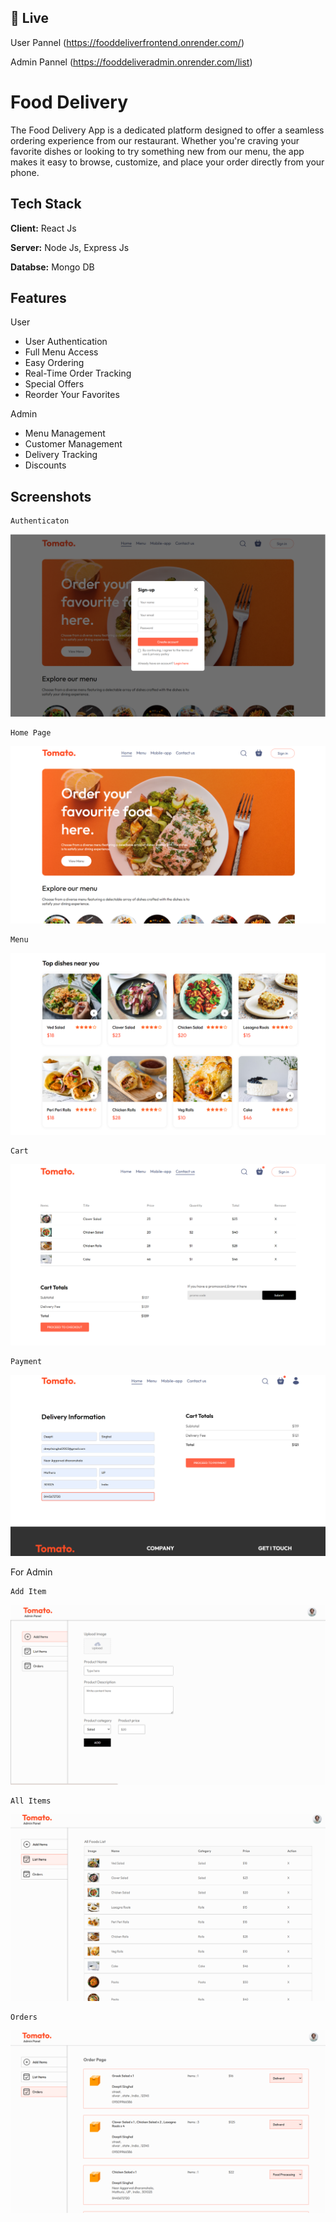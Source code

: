 
## 🔗 Live
User Pannel (https://fooddeliverfrontend.onrender.com/)

Admin Pannel (https://fooddeliveradmin.onrender.com/list)


# Food Delivery

The Food Delivery App is a dedicated platform designed to offer a seamless ordering experience from our restaurant. Whether you're craving your favorite dishes or looking to try something new from our menu, the app makes it easy to browse, customize, and place your order directly from your phone.

## Tech Stack

**Client:** React Js

**Server:** Node Js, Express Js

**Databse:** Mongo DB


## Features

User

- User Authentication
- Full Menu Access
- Easy Ordering
- Real-Time Order Tracking
- Special Offers
- Reorder Your Favorites

Admin

- Menu Management
- Customer Management
- Delivery Tracking
-  Discounts


## Screenshots
    Authenticaton

![Authenticaton](https://github.com/deepti2820/FoodDelivery/blob/main/Screenshots/Screenshot%202024-09-12%20011646.png?raw=true)





    Home Page
![Home Page](https://github.com/deepti2820/FoodDelivery/blob/main/Screenshots/Screenshot%202024-09-12%20011727.png?raw=true)


    Menu
![Menu](https://github.com/deepti2820/FoodDelivery/blob/main/Screenshots/Screenshot%202024-09-12%20011754.png?raw=true)


    
    Cart
![   Cart](https://github.com/deepti2820/FoodDelivery/blob/main/Screenshots/Screenshot%202024-09-12%20011852.png?raw=true)


    Payment
![  Payment](https://github.com/deepti2820/FoodDelivery/blob/main/Screenshots/Screenshot%202024-09-12%20012154.png?raw=true)


For Admin

    Add Item
![  Add Item](https://github.com/deepti2820/FoodDelivery/blob/main/Screenshots/Screenshot%202024-09-12%20011947.png?raw=true)

    All Items
![  All Items](https://github.com/deepti2820/FoodDelivery/blob/main/Screenshots/Screenshot%202024-09-13%20010053.png?raw=true)

    Orders
![ Orders](https://github.com/deepti2820/FoodDelivery/blob/main/Screenshots/Screenshot%202024-09-13%20010112.png?raw=true)


